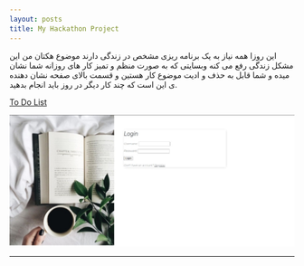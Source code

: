 ```yaml
---
layout: posts
title: My Hackathon Project
---
```


این روزا همه نیاز به یک برنامه ریزی مشخص در زندگی دارند 
موضوع هکتان من این مشکل زندگی رفع می کنه
وبسایتی که به صورت منظم و تمیز کار های روزانه شما نشان میده و شما قابل به حذف و ادیت موضوع کار هستین
و قسمت بالای صفحه نشان دهنده ی این است که چند کار دیگر در روز باید انجام بدهید.

[To Do List](http://99441029.pythonanywhere.com/)


![alt text](../assets/images/a.jpg "To Do List")

---
